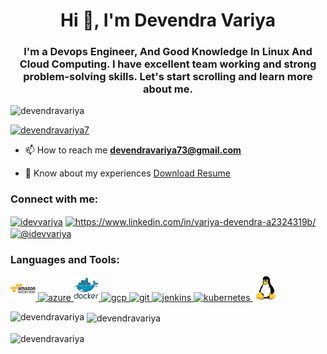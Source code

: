 <h1 align="center">Hi 👋, I'm Devendra Variya</h1>
<h3 align="center">I'm a Devops Engineer, And Good Knowledge In Linux And Cloud Computing. I have excellent team working and strong problem-solving skills. Let's start scrolling and learn more about me.</h3>

<p align="left"> <img src="https://komarev.com/ghpvc/?username=devendravariya&label=Profile%20views&color=0e75b6&style=flat" alt="devendravariya" /> </p>

<p align="left"> <a href="https://twitter.com/devendravariya7" target="blank"><img src="https://img.shields.io/twitter/follow/devendravariya7?logo=twitter&style=for-the-badge" alt="devendravariya7" /></a> </p>

- 📫 How to reach me **devendravariya73@gmail.com**

- 📄 Know about my experiences <a href="https://drive.google.com/file/d/1TDj8BE_pjgIFC249rWpSMUWeYP9XTKIm/view?usp=sharing" class="button"><i class="fa fa-download"></i>Download Resume</a>
<h3 align="left">Connect with me:</h3>
<p align="left">
<a href="https://twitter.com/idevvariya" target="blank"><img align="center" src="https://raw.githubusercontent.com/rahuldkjain/github-profile-readme-generator/master/src/images/icons/Social/twitter.svg" alt="idevvariya" height="30" width="40" /></a>
<a href="https://www.linkedin.com/in/devendravariya/" target="blank"><img align="center" src="https://raw.githubusercontent.com/rahuldkjain/github-profile-readme-generator/master/src/images/icons/Social/linked-in-alt.svg" alt="https://www.linkedin.com/in/variya-devendra-a2324319b/" height="30" width="40" /></a>
<a href="https://instagram.com/devvariya_" target="blank"><img align="center" src="https://raw.githubusercontent.com/rahuldkjain/github-profile-readme-generator/master/src/images/icons/Social/instagram.svg" alt="@idevvariya" height="30" width="40" /></a>
</p>

<h3 align="left">Languages and Tools:</h3>
<p align="left"> <a href="https://aws.amazon.com" target="_blank" rel="noreferrer"> <img src="https://raw.githubusercontent.com/devicons/devicon/master/icons/amazonwebservices/amazonwebservices-original-wordmark.svg" alt="aws" width="40" height="40"/> </a> <a href="https://azure.microsoft.com/en-in/" target="_blank" rel="noreferrer"> <img src="https://www.vectorlogo.zone/logos/microsoft_azure/microsoft_azure-icon.svg" alt="azure" width="40" height="40"/> </a> <a href="https://www.docker.com/" target="_blank" rel="noreferrer"> <img src="https://raw.githubusercontent.com/devicons/devicon/master/icons/docker/docker-original-wordmark.svg" alt="docker" width="40" height="40"/> </a> <a href="https://cloud.google.com" target="_blank" rel="noreferrer"> <img src="https://www.vectorlogo.zone/logos/google_cloud/google_cloud-icon.svg" alt="gcp" width="40" height="40"/> </a> <a href="https://git-scm.com/" target="_blank" rel="noreferrer"> <img src="https://www.vectorlogo.zone/logos/git-scm/git-scm-icon.svg" alt="git" width="40" height="40"/> </a> <a href="https://www.jenkins.io" target="_blank" rel="noreferrer"> <img src="https://www.vectorlogo.zone/logos/jenkins/jenkins-icon.svg" alt="jenkins" width="40" height="40"/> </a> <a href="https://kubernetes.io" target="_blank" rel="noreferrer"> <img src="https://www.vectorlogo.zone/logos/kubernetes/kubernetes-icon.svg" alt="kubernetes" width="40" height="40"/> </a> <a href="https://www.linux.org/" target="_blank" rel="noreferrer"> <img src="https://raw.githubusercontent.com/devicons/devicon/master/icons/linux/linux-original.svg" alt="linux" width="40" height="40"/> </a> </p>

<p><img align="left" src="https://github-readme-stats.vercel.app/api/top-langs?username=devendravariya&show_icons=true&locale=en&layout=compact" alt="devendravariya" /></p>

<p>&nbsp;<img align="center" src="https://github-readme-stats.vercel.app/api?username=devendravariya&show_icons=true&locale=en" alt="devendravariya" /></p>

<p><img align="center" src="https://github-readme-streak-stats.herokuapp.com/?user=devendravariya&" alt="devendravariya" /></p>
